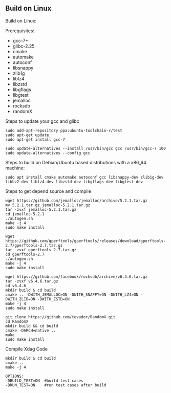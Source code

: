 ## Build on Linux

Build on Linux:

Prerequisites:
- gcc-7+
- glibc-2.25
- cmake
- automake
- autoconf
- libsnappy
- zlib1g
- liblz4
- libzstd
- libgflags
- libgtest
- jemalloc
- rocksdb
- randomX

Steps to update your gcc and glibc
```
sudo add-apt-repository ppa:ubuntu-toolchain-r/test
sudo apt-get update 
sudo apt-get install gcc-7

sudo update-alternatives --install /usr/bin/gcc gcc /usr/bin/gcc-7 100
sudo update-alternatives --config gcc

```

Steps to build on Debian/Ubuntu based distributions with a x86_64 machine:
```
sudo apt install cmake automake autoconf gcc libsnappy-dev zlib1g-dev libbz2-dev liblz4-dev libzstd-dev libgflags-dev libgtest-dev

```
Steps to get depend source and compile
```
wget https://github.com/jemalloc/jemalloc/archive/5.2.1.tar.gz
mv 5.2.1.tar.gz jemalloc-5.2.1.tar.gz
tar -zvxf jemalloc-5.2.1.tar.gz
cd jemalloc-5.2.1
./autogen.sh
make -j 4
sudo make install

wget https://github.com/gperftools/gperftools/releases/download/gperftools-2.7/gperftools-2.7.tar.gz
tar -zvxf gperftools-2.7.tar.gz
cd gperftools-2.7
./autogen.sh
make -j 4
sudo make install

wget https://github.com/facebook/rocksdb/archive/v6.4.6.tar.gz
tar -zvxf v6.4.6.tar.gz
cd v6.4.6
mkdir build & cd build
cmake .. -DWITH_JEMALLOC=ON -DWITH_SNAPPY=ON -DWITH_LZ4=ON -DWITH_ZLIB=ON -DWITH_ZSTD=ON
make -j 4
sudo make install

git clone https://github.com/tevador/RandomX.git
cd RandomX
mkdir build && cd build
cmake -DARCH=native ..
make
sudo make install

```
Compile Xdag Code
```
mkdir build & cd build
cmake ..
make -j 4

OPTIONS:
-DBUILD_TEST=ON  #build test cases
-DRUN_TEST=ON    #run test cases after build

```


